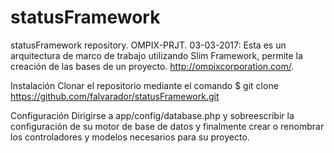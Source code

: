# statusFramework
statusFramework repository. OMPIX-PRJT. 03-03-2017: Esta es un arquitectura de marco de trabajo utilizando Slim Framework, permite la creación de las bases de un proyecto. http://ompixcorporation.com/.

Instalación
Clonar el repositorio mediante el comando $ git clone https://github.com/falvarador/statusFramework.git

Configuración
Dirigirse a app/config/database.php y sobreescribir la configuración de su motor de base de datos y finalmente crear o renombrar los controladores y modelos necesarios para su proyecto.
